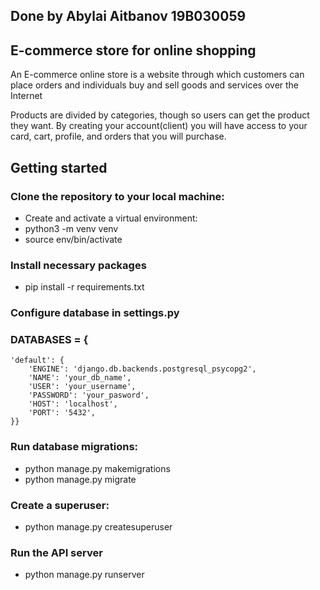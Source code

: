 ## Done by Abylai Aitbanov 19B030059
## E-commerce store for online shopping

An E-commerce  online store is a website through which customers  can place orders and individuals buy and sell goods and services over the Internet

Products are divided by categories, though so users can get the product they want. By creating your account(client) you will have access to your card, cart, profile, and orders that you will purchase.


## Getting started
### Clone the repository to your local machine:
* Create and activate a virtual environment:
* python3 -m venv venv
* source env/bin/activate
### Install necessary packages
* pip install -r requirements.txt

### Configure database in settings.py
### DATABASES = {
    'default': {
        'ENGINE': 'django.db.backends.postgresql_psycopg2',
        'NAME': 'your_db_name',
        'USER': 'your_username',
        'PASSWORD': 'your_pasword',
        'HOST': 'localhost',
        'PORT': '5432',
    }}

### Run database migrations:

* python manage.py makemigrations
* python manage.py migrate


### Create a superuser:
* python manage.py createsuperuser
### Run the API server
* python manage.py runserver
